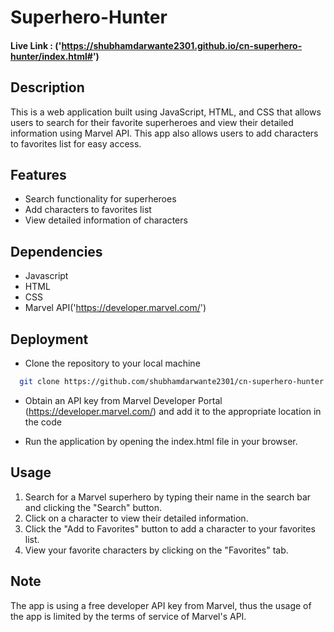 # Superhero-Hunter
 
#### Live Link : ('https://shubhamdarwante2301.github.io/cn-superhero-hunter/index.html#')

## Description

This is a web application built using JavaScript, HTML, and CSS that allows users to search for their favorite superheroes and view their detailed information using Marvel API. This app also allows users to add characters to favorites list for easy access.



## Features

- Search functionality for superheroes
- Add characters to favorites list
- View detailed information of characters

## Dependencies

- Javascript
- HTML
- CSS
- Marvel API('https://developer.marvel.com/')


## Deployment

- Clone the repository to your local machine

```bash
  git clone https://github.com/shubhamdarwante2301/cn-superhero-hunter.git
```
- Obtain an API key from Marvel Developer Portal (https://developer.marvel.com/) and add it to the appropriate location in the code

- Run the application by opening the index.html file in your browser.


## Usage

1) Search for a Marvel superhero by typing their name in the search bar and clicking the "Search" button.
2) Click on a character to view their detailed information.
3) Click the "Add to Favorites" button to add a character to your favorites list.
4) View your favorite characters by clicking on the "Favorites" tab.

## Note

The app is using a free developer API key from Marvel, thus the usage of the app is limited by the terms of service of Marvel's API.
